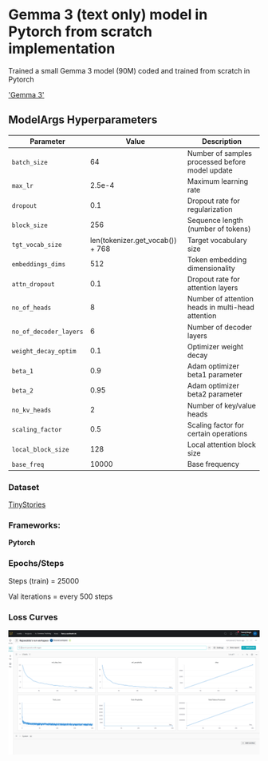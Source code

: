 

# Gemma 3 (text only) model in Pytorch from scratch implementation

Trained a small Gemma 3 model (90M) coded and trained from scratch in Pytorch 



['Gemma 3'](https://arxiv.org/abs/2503.19786)

## ModelArgs Hyperparameters


| Parameter               | Value                                  | Description                                                                 |
|-------------------------|----------------------------------------|-----------------------------------------------------------------------------|
| `batch_size`            | 64                                     | Number of samples processed before model update                             |
| `max_lr`                | 2.5e-4                                 | Maximum learning rate                                                       |
| `dropout`               | 0.1                                    | Dropout rate for regularization                                            |                                               |
| `block_size`            | 256                                    | Sequence length (number of tokens)                                         |
| `tgt_vocab_size`        | len(tokenizer.get_vocab()) + 768       | Target vocabulary size                                                     |
| `embeddings_dims`       | 512                                    | Token embedding dimensionality                                             |
| `attn_dropout`          | 0.1                                    | Dropout rate for attention layers                                          |
| `no_of_heads`           | 8                                      | Number of attention heads in multi-head attention                          |
| `no_of_decoder_layers`  | 6                                      | Number of decoder layers                                                   |
| `weight_decay_optim`    | 0.1                                    | Optimizer weight decay                                                     |
| `beta_1`                | 0.9                                    | Adam optimizer beta1 parameter                                             |
| `beta_2`                | 0.95                                   | Adam optimizer beta2 parameter                                             |
| `no_kv_heads`           | 2                                      | Number of key/value heads                                                  |
| `scaling_factor`        | 0.5                                    | Scaling factor for certain operations                                      |
| `local_block_size`      | 128                                    | Local attention block size                                                 |
| `base_freq`             | 10000                                  | Base frequency                                                  |


### Dataset

[TinyStories](https://huggingface.co/datasets/roneneldan/TinyStories)


### Frameworks:
**Pytorch**


### Epochs/Steps
Steps (train) = 25000

Val iterations = every 500 steps


### Loss Curves

![Train and Val loss curves](img/loss.png)



